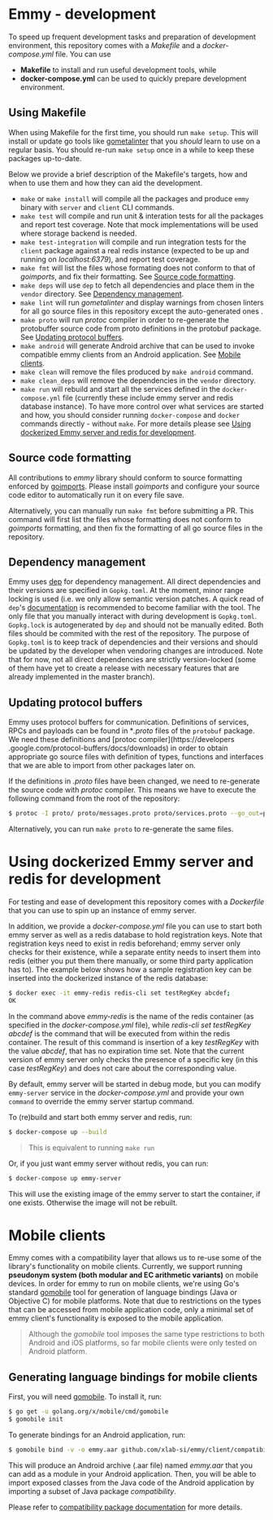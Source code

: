 # Emmy - development

To speed up frequent development tasks and preparation of development environment, this 
repository comes with a *Makefile* and a *docker-compose.yml* file. You can use
* **Makefile** to install and run useful development tools, while
* **docker-compose.yml** can be used to quickly prepare development environment.

## Using Makefile
When using Makefile for the first time, you should run `make setup`. This will install or update 
go tools like [gometalinter](https://github.com/alecthomas/gometalinter) that you *should* learn 
to use on a regular basis. You should re-run `make setup` once in a while to keep these packages 
up-to-date.

Below we provide a brief description of the Makefile's targets, how and when to use them and how 
they can aid the development.

* `make` or `make install` will compile all the packages and produce `emmy` binary with `server` 
and 
`client` CLI commands.
* `make test` will compile and run unit & interation tests for all the packages and report test coverage. Note that
mock implementations will be used where storage backend is needed.
* `make test-integration` will compile and run integration tests for the `client` package against a real redis
 instance (expected to be up and running on _localhost:6379_), and report test coverage.
* `make fmt` will list the files whose formating does not conform to that of *goimports*, and fix 
their formatting. See [Source code formatting](#source-code-formatting).
* `make deps` will use `dep` to fetch all dependencies and place them in the `vendor` directory. See 
[Dependency management](#dependency-management).
* `make lint` will run *gometalinter* and display warnings from chosen linters for all go source 
files in this repository except the auto-generated ones .
* `make proto` will run *protoc* compiler in order to re-generate the protobuffer source code 
from proto definitions in the protobuf package. See [Updating protocol buffers](#updating-protocol-buffers).
* `make android` will generate Android archive that can be used to invoke compatible emmy clients
 from an Android application. See [Mobile clients](#mobile-clients).
* `make clean` will remove the files produced by `make android` command.
* `make clean_deps` will remove the dependencies in the `vendor` directory.
* `make run` will rebuild and start all the services defined in the `docker-compose.yml` file 
(currently these include emmy server and redis database instance). To have more control over what
 services are started and how, you should consider running `docker-compose` and `docker` commands
  directly - without `make`. For more details please see [Using 
 dockerized Emmy server and redis for development](#using-dockerized-emmy-server-and-redis-for-development).

## Source code formatting
All contributions to *emmy* library should conform to source formatting enforced by [goimports](https://godoc.org/golang.org/x/tools/cmd/goimports).
Please install *goimports* and configure your source code editor to automatically run it on every
 file save. 
 
 Alternatively, you can manually run `make fmt` before submitting a PR. This command will first 
 list the files whose formatting does not conform to *goimports* formatting, and then fix the 
 formatting of all go source files in the repository.  

## Dependency management
Emmy uses [dep](https://github.com/golang/dep) for dependency management. All direct dependencies 
and their versions are specified in `Gopkg.toml`. At the moment, minor range locking is used (i.e. 
we only allow semantic version patches. A quick read of `dep`'s [documentation](https://golang.github.io/dep/docs/daily-dep.html) 
is recommended to become familiar with the tool. 
The only file that you manually interact with during development is `Gopkg.toml`. `Gopkg.lock` is 
autogenerated by `dep` and should not be manually edited. Both files should be commited with the 
rest of the repository. 
The purpose of `Gopkg.toml` is to keep track of dependencies and their versions and should be 
updated by the developer when vendoring changes are introduced. Note that for now, not all 
direct dependencies are strictly version-locked (some of them have yet to create a release with 
necessary features that are already implemented in the master branch).

## Updating protocol buffers
Emmy uses protocol buffers for communication. Definitions of services, RPCs and payloads can be 
found in **.proto* files of the `protobuf` package. We need these definitions and [protoc 
compiler](https://developers
.google.com/protocol-buffers/docs/downloads) in order to obtain appropriate go source files 
with definition of types, functions and interfaces that we are able to import from other packages
 later on.

If the definitions in *.proto* files have been changed, we need to re-generate the source code with 
*protoc* compiler. This means we have to execute the following command from the root of the repository:

```bash
$ protoc -I proto/ proto/messages.proto proto/services.proto --go_out=plugins=grpc:proto
```
Alternatively, you can run `make proto` to re-generate the same files.

# Using dockerized Emmy server and redis for development
For testing and ease of development this repository comes with a *Dockerfile* that you can use to 
spin up an instance of emmy server. 

In addition, we provide a *docker-compose.yml* file you can use to start both emmy server as well as
a redis database to hold registration keys. Note that registration keys need to exist in redis 
beforehand; emmy server only checks for their existence, while a separate entity needs to insert
them into redis (either you put them there manually, or some third party application has to). The
example below shows how a sample registration key can be inserted into the dockerized instance of
the redis database:

````bash
$ docker exec -it emmy-redis redis-cli set testRegKey abcdef;
OK
````
In the command above *emmy-redis* is the name of the redis container (as specified in the
*docker-compose.yml* file), while *redis-cli set testRegKey abcdef* is the command that will be executed
from within the redis container. The result of this command is insertion of a key *testRegKey* with the
value *abcdef*, that has no expiration time set. Note that the current version of emmy server 
only checks the presence of a specific key (in this case *testRegKey*) and does not care about 
the corresponding value.

By default, emmy server will be started in debug mode, but you can modify `emmy-server` service in the
*docker-compose.yml* and provide your own `command` to override the emmy server startup command.

To (re)build and start both emmy server and redis, run:
````bash
$ docker-compose up --build
````
> This is equivalent to running `make run`

Or, if you just want emmy server without redis, you can run:
````bash
$ docker-compose up emmy-server
````
This will use the existing image of the emmy server to start the container, if one exists. 
Otherwise the image will not be rebuilt.

# Mobile clients
Emmy comes with a compatibility layer that allows us to re-use some of the library's 
functionality on mobile clients. Currently, we support running **pseudonym system (both modular and
 EC arithmetic variants)** on mobile devices. In order for emmy to run on mobile clients, we're 
 using Go's standard [gomobile](https://golang.org/wiki/Mobile) tool for generation of language 
 bindings (Java or Objective C) for mobile platforms. Note that due to restrictions on the types 
 that can be accessed from mobile application code, only a minimal set of emmy client's 
 functionality is exposed to the mobile application.
 
 > Although the *gomobile* tool imposes the same type restrictions to both Android and iOS 
 platforms, so far mobile clients were only tested on Android platform.  
 
 ## Generating language bindings for mobile clients

First, you will need [gomobile](https://golang.org/wiki/Mobile). To install it, run:
```bash
$ go get -u golang.org/x/mobile/cmd/gomobile
$ gomobile init
```

To generate bindings for an Android application, run:

```bash
$ gomobile bind -v -o emmy.aar github.com/xlab-si/emmy/client/compatibility
``` 

This will produce an Android archive (.aar file) named *emmy.aar* that you can add as a module in 
your Android application. Then, you will be able to import exposed classes from the Java code
 of the Android application by importing a subset of Java package *compatibility*. 
 
Please refer to 
 [compatibility package documentation](../client/compatibility/doc.go) for more details.

